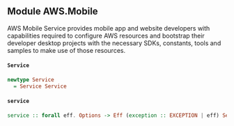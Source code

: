 ## Module AWS.Mobile

<p> AWS Mobile Service provides mobile app and website developers with capabilities required to configure AWS resources and bootstrap their developer desktop projects with the necessary SDKs, constants, tools and samples to make use of those resources. </p>

#### `Service`

``` purescript
newtype Service
  = Service Service
```

#### `service`

``` purescript
service :: forall eff. Options -> Eff (exception :: EXCEPTION | eff) Service
```


